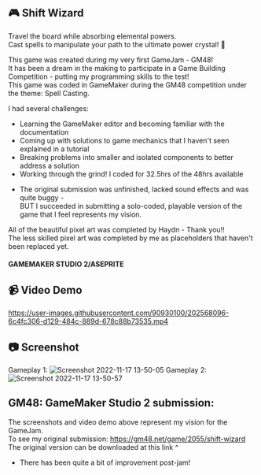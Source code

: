 ## :video_game: Shift Wizard
Travel the board while absorbing elemental powers.   
Cast spells to manipulate your path to the ultimate power crystal! :gem:

This game was created during my very first GameJam - GM48!   
It has been a dream in the making to participate in a Game Building Competition - putting my programming skills to the test!  
This game was coded in GameMaker during the GM48 competition under the theme: Spell Casting.

I had several challenges:
- Learning the GameMaker editor and becoming familiar with the documentation
- Coming up with solutions to game mechanics that I haven't seen explained in a tutorial
- Breaking problems into smaller and isolated components to better address a solution
- Working through the grind! I coded for 32.5hrs of the 48hrs available
* The original submission was unfinished, lacked sound effects and was quite buggy -  
BUT I succeeded in submitting a solo-coded, playable version of the game that I feel represents my vision.

All of the beautiful pixel art was completed by Haydn - Thank you!!  
The less skilled pixel art was completed by me as placeholders that haven't been replaced yet.

#### GAMEMAKER STUDIO 2/ASEPRITE

## :video_camera: Video Demo
https://user-images.githubusercontent.com/90930100/202568096-6c4fc306-d129-484c-889d-678c88b73535.mp4

## :camera: Screenshot
Gameplay 1:
![Screenshot 2022-11-17 13-50-05](https://user-images.githubusercontent.com/90930100/202568216-c18dceff-cce4-4093-92fa-05118ba6d546.png)
Gameplay 2:
![Screenshot 2022-11-17 13-50-57](https://user-images.githubusercontent.com/90930100/202568258-e69882a1-96e2-4ced-902c-0d8b9ee0fa28.png)

## GM48: GameMaker Studio 2 submission: 
The screenshots and video demo above represent my vision for the GameJam.  
To see my original submission: https://gm48.net/game/2055/shift-wizard  
The original version can be downloaded  at this link ^  
- There has been quite a bit of improvement post-jam!
